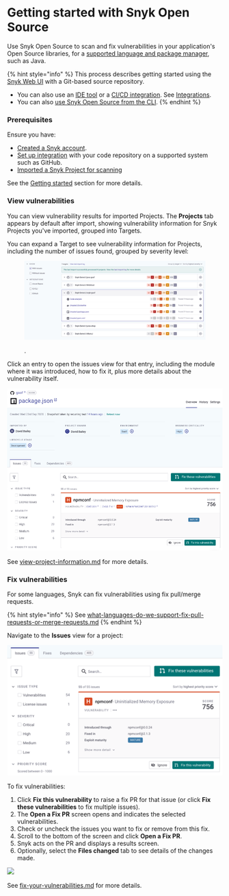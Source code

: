 # Getting started with Snyk Open Source

Use Snyk Open Source to scan and fix vulnerabilities in your application's Open Source libraries, for a [supported language and package manager](language-and-package-manager-support/), such as Java.

{% hint style="info" %}
This process describes getting started using the [Snyk Web UI](../../snyk-web-ui/) with a Git-based source repository.

* You can also use an [IDE tool](https://docs.snyk.io/integrations/ide-tools) or a [CI/CD integration](https://docs.snyk.io/integrations/ci-cd-integrations). See [Integrations](https://docs.snyk.io/integrations).
* You can also [use Snyk Open Source from the CLI](use-snyk-open-source-from-the-cli/).
{% endhint %}

### **Prerequisites**

Ensure you have:

* [Created a Snyk account](../../getting-started/create-a-snyk-account.md).
* [Set up integration](../../getting-started/set-up-an-integration.md) with your code repository on a supported system such as GitHub.&#x20;
* [Imported a Snyk Project for scanning](../../getting-started/import-a-project.md)

See the [Getting started](../../getting-started/) section for more details.

### View vulnerabilities

You can view vulnerability results for imported Projects. The **Projects** tab appears by default after import, showing vulnerability information for Snyk Projects you've imported, grouped into Targets.

You can expand a Target to see vulnerability information for Projects, including the number of issues found, grouped by severity level:

<figure><img src="../../.gitbook/assets/Getting started with open source.png" alt="Screenshot of a Snyk Project listing"><figcaption><p>.</p></figcaption></figure>

Click an entry to open the issues view for that entry, including the module where it was introduced,  how to fix it, plus more details about the vulnerability itself.

![](../../.gitbook/assets/project-details.png)

See [view-project-information.md](../../snyk-web-ui/introduction-to-snyk-projects/view-project-information.md "mention") for more details.

### Fix vulnerabilities

For some languages, Snyk can fix vulnerabilities using fix pull/merge requests.

{% hint style="info" %}
See [what-languages-do-we-support-fix-pull-requests-or-merge-requests.md](../../features/fixing-and-prioritizing-issues/starting-to-fix-vulnerabilities/what-languages-do-we-support-fix-pull-requests-or-merge-requests.md "mention")
{% endhint %}

Navigate to the **Issues** view for a project:

![](../../.gitbook/assets/Issues-view.png)

To fix vulnerabilities:

1. Click **Fix this vulnerability** to raise a fix PR for that issue (or click **Fix these vulnerabilities** to fix multiple issues).
2. The **Open a Fix PR** screen opens and indicates the selected vulnerabilities.
3. Check or uncheck the issues you want to fix or remove from this fix.
4. Scroll to the bottom of the screen and click **Open a Fix PR**.
5. Snyk acts on the PR and displays a results screen.
6. Optionally, select the **Files changed** tab to see details of the changes made.

![](<../../.gitbook/assets/screenshot\_2021-04-09\_at\_17.46.22 (1).png>)

See [fix-your-vulnerabilities.md](../../features/fixing-and-prioritizing-issues/starting-to-fix-vulnerabilities/fix-your-vulnerabilities.md "mention") for more details.
